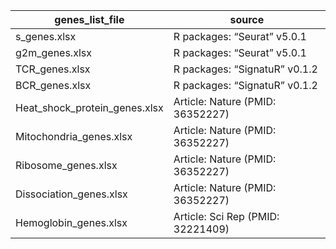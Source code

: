| genes_list_file               | source                            |
| ----------------------------- | --------------------------------- |
| s_genes.xlsx                  | R packages: “Seurat” v5.0.1       |
| g2m_genes.xlsx                | R packages: “Seurat” v5.0.1       |
| TCR_genes.xlsx                | R packages: “SignatuR” v0.1.2     |
| BCR_genes.xlsx                | R packages: “SignatuR” v0.1.2     |
| Heat_shock_protein_genes.xlsx | Article: Nature (PMID: 36352227)  |
| Mitochondria_genes.xlsx       | Article: Nature (PMID: 36352227)  |
| Ribosome_genes.xlsx           | Article: Nature (PMID: 36352227)  |
| Dissociation_genes.xlsx       | Article: Nature (PMID: 36352227)  |
| Hemoglobin_genes.xlsx         | Article: Sci Rep (PMID: 32221409) |




